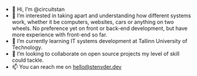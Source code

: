 - 👋 Hi, I’m @circuitstan
- 👀 I’m interested in taking apart and understanding how different systems work, whether it be computers, websites, cars or anything on two wheels. No preference yet on front or back-end development, but have more experience with front-end so far.
- 🌱 I’m currently learning IT systems development at Tallinn University of Technology.
- 💞️ I’m looking to collaborate on open source projects my level of skill could tackle.
- 📫 You can reach me on hello@stenvder.dev
